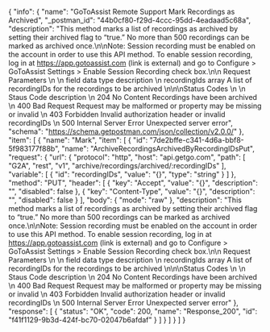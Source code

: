{
  "info": {
    "name": "GoToAssist Remote Support Mark Recordings as Archived",
    "_postman_id": "44b0cf80-f29d-4ccc-95dd-4eadaad5c68a",
    "description": "This method marks a list of recordings as archived by setting their archived flag to “true.” No more than 500 recordings can be marked as archived once.\n\nNote: Session recording must be enabled on the account in order to use this API method. To enable session recording, log in at https://app.gotoassist.com (link is external) and go to Configure > GoToAssist Settings > Enable Session Recording check box.\n\n  Request Parameters                    \n                      \n    field        data type      description    \n    recordingIds        array      A list of recordingIDs for the recordings to be archived    \n\n\nStatus Codes                \n                \n    Staus Code        description    \n    204 No Content        Recordings have been archived    \n    400 Bad Request        Request may be malformed or property may be missing or invalid    \n    403 Forbidden        Invalid authorization header or invalid recordingIDs    \n    500 Internal Server Error        Unexpected server error",
    "schema": "https://schema.getpostman.com/json/collection/v2.0.0/"
  },
  "item": [
    {
      "name": "Mark",
      "item": [
        {
          "id": "7de2bffe-c341-4d6a-bbf8-5f983177f88b",
          "name": "ArchiveRecordingsArchivedByRecordingIDsPut",
          "request": {
            "url": {
              "protocol": "http",
              "host": "api.getgo.com",
              "path": [
                "G2A",
                "rest",
                "v1",
                "archive/recordings/archived/:recordingIDs"
              ],
              "variable": [
                {
                  "id": "recordingIDs",
                  "value": "{}",
                  "type": "string"
                }
              ]
            },
            "method": "PUT",
            "header": [
              {
                "key": "Accept",
                "value": "{}",
                "description": "",
                "disabled": false
              },
              {
                "key": "Content-Type",
                "value": "{}",
                "description": "",
                "disabled": false
              }
            ],
            "body": {
              "mode": "raw"
            },
            "description": "This method marks a list of recordings as archived by setting their archived flag to “true.” No more than 500 recordings can be marked as archived once.\n\nNote: Session recording must be enabled on the account in order to use this API method. To enable session recording, log in at https://app.gotoassist.com (link is external) and go to Configure > GoToAssist Settings > Enable Session Recording check box.\n\n  Request Parameters                    \n                      \n    field        data type      description    \n    recordingIds        array      A list of recordingIDs for the recordings to be archived    \n\n\nStatus Codes                \n                \n    Staus Code        description    \n    204 No Content        Recordings have been archived    \n    400 Bad Request        Request may be malformed or property may be missing or invalid    \n    403 Forbidden        Invalid authorization header or invalid recordingIDs    \n    500 Internal Server Error        Unexpected server error"
          },
          "response": [
            {
              "status": "OK",
              "code": 200,
              "name": "Response_200",
              "id": "f41f1129-9b3d-424f-bc70-02047b6afdaf"
            }
          ]
        }
      ]
    }
  ]
}